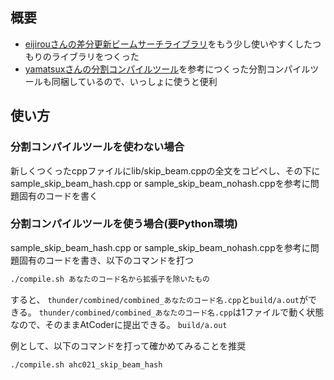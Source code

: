 ## 概要

- [eijirouさんの差分更新ビームサーチライブラリ](https://eijirou-kyopro.hatenablog.com/entry/2024/02/01/115639)をもう少し使いやすくしたつもりのライブラリをつくった
- [yamatsuxさんの分割コンパイルツール](https://github.com/ymatsux/competitive-programming/tree/main/combiner)を参考につくった分割コンパイルツールも同梱しているので、いっしょに使うと便利

## 使い方

### 分割コンパイルツールを使わない場合
新しくつくったcppファイルにlib/skip_beam.cppの全文をコピペし、その下にsample_skip_beam_hash.cpp or sample_skip_beam_nohash.cppを参考に問題固有のコードを書く

### 分割コンパイルツールを使う場合(要Python環境)

sample_skip_beam_hash.cpp or sample_skip_beam_nohash.cppを参考に問題固有のコードを書き、以下のコマンドを打つ

```bash
./compile.sh あなたのコード名から拡張子を除いたもの
```

すると、
`thunder/combined/combined_あなたのコード名.cpp`と`build/a.out`ができる。
`thunder/combined/combined_あなたのコード名.cpp`は1ファイルで動く状態なので、そのままAtCoderに提出できる。
`build/a.out`

例として、以下のコマンドを打って確かめてみることを推奨

```bash
./compile.sh ahc021_skip_beam_hash
```